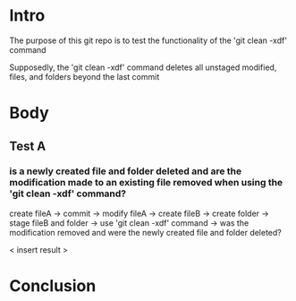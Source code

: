 # Intro

The purpose of this git repo is to test the functionality of the 'git clean -xdf' command

Supposedly, the 'git clean -xdf' command deletes all unstaged modified, files, and folders beyond the last commit

# Body

## Test A 

### is a newly created file and folder deleted and are the modification made to an existing file removed when using the 'git clean -xdf' command?

create fileA -> commit -> modify fileA -> create fileB -> create folder -> stage fileB and folder -> use 'git clean -xdf' command -> was the modification removed and were the newly created file and folder deleted?

< insert result > 

# Conclusion  


